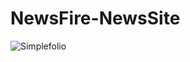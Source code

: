 # NewsFire-NewsSite

<p float="middle">
<img src="https://user-images.githubusercontent.com/109097651/178734579-cca79428-b020-4e22-a4b2-30cf1806d6cc.gif" alt="Simplefolio"/>
